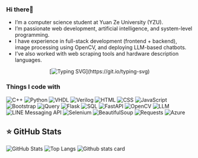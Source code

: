 ### Hi there👋
- I’m a computer science student at Yuan Ze University (YZU).
- I’m passionate web development, artificial intelligence, and system-level programming. 
- I have experience in full-stack development (frontend + backend), image processing using OpenCV, and deploying LLM-based chatbots. 
- I’ve also worked with web scraping tools and hardware description languages.  
<div align="center">
  
[![Typing SVG](https://readme-typing-svg.demolab.com?font=Fira+Code&size=24&pause=1000&color=58A6FF&center=true&vCenter=true&width=435&lines=Hi,+I'm+Orli+😆;Nice+to+nice+you!)](https://git.io/typing-svg)

</div>
<h3>Things I code with</h3>
<p>
  <!-- Programming Languages -->
  <img alt="C++" src="https://img.shields.io/badge/-C++-00599C?style=flat-square&logo=c%2b%2b&logoColor=white" />
  <img alt="Python" src="https://img.shields.io/badge/-Python-3776AB?style=flat-square&logo=python&logoColor=white" />
  <img alt="VHDL" src="https://img.shields.io/badge/-VHDL-0091BD?style=flat-square&logo=gnusocial&logoColor=white" />
  <img alt="Verilog" src="https://img.shields.io/badge/-Verilog-FFA500?style=flat-square&logo=verilog&logoColor=white" />

  <!-- Web Development -->
  <img alt="HTML" src="https://img.shields.io/badge/-HTML5-E34F26?style=flat-square&logo=html5&logoColor=white" />
  <img alt="CSS" src="https://img.shields.io/badge/-CSS3-1572B6?style=flat-square&logo=css3&logoColor=white" />
  <img alt="JavaScript" src="https://img.shields.io/badge/-JavaScript-F7DF1E?style=flat-square&logo=javascript&logoColor=black" />
  <img alt="Bootstrap" src="https://img.shields.io/badge/-Bootstrap-7952B3?style=flat-square&logo=bootstrap&logoColor=white" />
  <img alt="jQuery" src="https://img.shields.io/badge/-jQuery-0769AD?style=flat-square&logo=jquery&logoColor=white" />

  <!-- Backend & APIs -->
  <img alt="Flask" src="https://img.shields.io/badge/-Flask-000000?style=flat-square&logo=flask&logoColor=white" />
  <img alt="SQL" src="https://img.shields.io/badge/-SQL-4479A1?style=flat-square&logo=postgresql&logoColor=white" />
  <img alt="FastAPI" src="https://img.shields.io/badge/-FastAPI-009688?style=flat-square&logo=fastapi&logoColor=white" />

  <!-- Image Processing -->
  <img alt="OpenCV" src="https://img.shields.io/badge/-OpenCV-5C3EE8?style=flat-square&logo=opencv&logoColor=white" />

  <!-- AI & Chatbots -->
  <img alt="LLM" src="https://img.shields.io/badge/-LLM_Large_Language_Model-8A2BE2?style=flat-square" />
  <img alt="LINE Messaging API" src="https://img.shields.io/badge/-LINE_Bot-00C300?style=flat-square&logo=line&logoColor=white" />

  <!-- Web Scraping -->
  <img alt="Selenium" src="https://img.shields.io/badge/-Selenium-43B02A?style=flat-square&logo=selenium&logoColor=white" />
  <img alt="BeautifulSoup" src="https://img.shields.io/badge/-BeautifulSoup-4B0082?style=flat-square&logo=python&logoColor=white" />
  <img alt="Requests" src="https://img.shields.io/badge/-Requests-20232A?style=flat-square&logo=python&logoColor=white" />

  <!-- Cloud -->
  <img alt="Azure" src="https://img.shields.io/badge/-Azure-0078D4?style=flat-square&logo=microsoftazure&logoColor=white" />
</p>

## ⭐ GitHub Stats
![GitHub Stats](https://github-readme-stats.vercel.app/api?username=ying2368&show_icons=true&theme=tokyonight)
![Top Langs](https://github-readme-stats.vercel.app/api/top-langs/?username=ying2368&layout=compact&theme=tokyonight)
![Github stats card](https://github-profile-summary-cards.vercel.app/api/cards/profile-details?username=ying2368&theme=noctis_minimus)

<!--
## 🧠 Languages & Tools

### 💻 Programming Languages
![C++](https://img.shields.io/badge/C++-00599C?style=for-the-badge&logo=cplusplus&logoColor=white)
![Python](https://img.shields.io/badge/Python-3776AB?style=for-the-badge&logo=python&logoColor=white)
![VHDL](https://img.shields.io/badge/VHDL-0091BD?style=for-the-badge&logo=gnusocial&logoColor=white)
![Verilog](https://img.shields.io/badge/Verilog-FFA500?style=for-the-badge&logo=verilog&logoColor=white)

### 🌐 Web Development
![HTML](https://img.shields.io/badge/HTML5-E34F26?style=for-the-badge&logo=html5&logoColor=white)
![CSS](https://img.shields.io/badge/CSS3-1572B6?style=for-the-badge&logo=css3&logoColor=white)
![JavaScript](https://img.shields.io/badge/JavaScript-F7DF1E?style=for-the-badge&logo=javascript&logoColor=black)
![Bootstrap](https://img.shields.io/badge/Bootstrap-7952B3?style=for-the-badge&logo=bootstrap&logoColor=white)
![jQuery](https://img.shields.io/badge/jQuery-0769AD?style=for-the-badge&logo=jquery&logoColor=white)

### 🛠 Backend & APIs
![Flask](https://img.shields.io/badge/Flask-000000?style=for-the-badge&logo=flask&logoColor=white)
![SQL](https://img.shields.io/badge/SQL-4479A1?style=for-the-badge&logo=postgresql&logoColor=white)
![Python](https://img.shields.io/badge/API%20Design-Python-informational?style=for-the-badge&logo=fastapi&logoColor=white)

### 📷 Image Processing
![OpenCV](https://img.shields.io/badge/OpenCV-5C3EE8?style=for-the-badge&logo=opencv&logoColor=white)

### 🤖 AI & Chatbots
![LLM](https://img.shields.io/badge/LLM-Large%20Language%20Model-blueviolet?style=for-the-badge)
![LINE Messaging API](https://img.shields.io/badge/LINE%20Bot-00C300?style=for-the-badge&logo=line&logoColor=white)

### 🕸 Web Scraping
![Selenium](https://img.shields.io/badge/Selenium-43B02A?style=for-the-badge&logo=selenium&logoColor=white)
![BeautifulSoup](https://img.shields.io/badge/BeautifulSoup-4B0082?style=for-the-badge)
![Requests](https://img.shields.io/badge/Requests-20232A?style=for-the-badge&logo=python&logoColor=white)

### ☁️ Cloud
![Azure](https://img.shields.io/badge/Azure-0078D4?style=for-the-badge&logo=microsoftazure&logoColor=white)
-->

